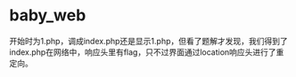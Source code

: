 # baby_web

开始时为1.php，调成index.php还是显示1.php，但看了题解才发现，我们得到了index.php在网络中，响应头里有flag，只不过界面通过location响应头进行了重定向。

